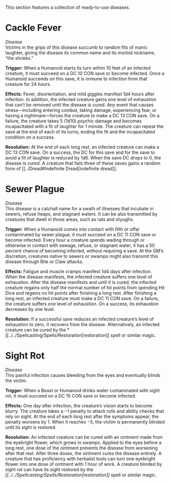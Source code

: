 This section features a collection of ready-to-use diseases.
# Cackle Fever
*Disease*  
Victims in the grips of this disease succumb to random fits of manic laughter, giving the disease its common name and its morbid nickname, “the shrieks.”

**Trigger:** When a Humanoid starts its turn within 10 feet of an infected creature, it must succeed on a DC 10 CON save or become infected. Once a Humanoid succeeds on this save, it is immune to infection from that creature for 24 hours.

**Effects:** Fever, disorientation, and mild giggles manifest 1d4 hours after infection. In addition, the infected creature gains one level of exhaustion that can’t be removed until the disease is cured. Any event that causes stress—including entering combat, taking damage, experiencing fear, or having a nightmare—forces the creature to make a DC 13 CON save. On a failure, the creature takes 5 (1d10) psychic damage and becomes incapacitated with a fit of laughter for 1 minute. The creature can repeat the save at the end of each of its turns, ending the fit and the incapacitated condition on a success.

**Resolution:** At the end of each long rest, an infected creature can make a DC 13 CON save. On a success, the DC for this save and for the save to avoid a fit of laughter is reduced by 1d6. When the save DC drops to 0, the disease is cured. A creature that fails three of these saves gains a random form of [[../Dread#Indefinite Dread|indefinite dread]].
# Sewer Plague
*Disease*  
This disease is a catchall name for a swath of illnesses that incubate in sewers, refuse heaps, and stagnant waters. It can be also transmitted by creatures that dwell in those areas, such as rats and otyughs.

**Trigger:** When a Humanoid comes into contact with filth or offal contaminated by sewer plague, it must succeed on a DC 11 CON save or become infected. Every hour a creature spends wading through or otherwise in contact with sewage, refuse, or stagnant water, it has a 50 percent chance of becoming infected, without requiring a save. At the GM’s discretion, creatures native to sewers or swamps might also transmit this disease through Bite or Claw attacks.

**Effects:** Fatigue and muscle cramps manifest 1d4 days after infection. When the disease manifests, the infected creature suffers one level of exhaustion. After the disease manifests and until it is cured, the infected creature regains only half the normal number of hit points from spending Hit Dice and regains no hit points after finishing a long rest. After finishing a long rest, an infected creature must make a DC 11 CON save. On a failure, the creature suffers one level of exhaustion. On a success, its exhaustion decreases by one level.

**Resolution:** If a successful save reduces an infected creature’s level of exhaustion to zero, it recovers from the disease. Alternatively, an infected creature can be cured by the *[[../../Spellcasting/Spells/Restoration|restoration]] spell or similar magic.
# Sight Rot
*Disease*  
This painful infection causes bleeding from the eyes and eventually blinds the victim.

**Trigger:** When a Beast or Humanoid drinks water contaminated with sight rot, it must succeed on a DC 15 CON save or become infected.

**Effects:** One day after infection, the creature’s vision starts to become blurry. The creature takes a −1 penalty to attack rolls and ability checks that rely on sight. At the end of each long rest after the symptoms appear, the penalty worsens by 1. When it reaches −5, the victim is permanently blinded until its sight is restored.

**Resolution:** An infected creature can be cured with an ointment made from the eyebright flower, which grows in swamps. Applied to the eyes before a long rest, one dose of the ointment prevents the disease from worsening after that rest. After three doses, the ointment cures the disease entirely. A creature that has proficiency with herbalist tools can turn one eyebright flower into one dose of ointment with 1 hour of work. A creature blinded by sight rot can have its sight restored by the *[[../../Spellcasting/Spells/Restoration|restoration]]* spell or similar magic.
